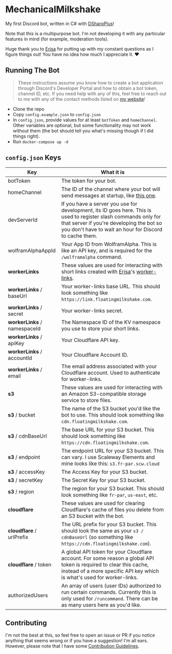 # MechanicalMilkshake
My first Discord bot, written in C# with [DSharpPlus](https://github.com/DSharpPlus/DSharpPlus)!

Note that this is a multipurpose bot. I'm not developing it with any particular features in mind (for example, moderation tools).

Huge thank you to [Erisa](https://github.com/Erisa) for putting up with my constant questions as I figure things out! You have no idea how much I appreciate it. ♥

## Running The Bot

> These instructions assume you know how to create a bot application through Discord's Developer Portal and how to obtain a bot token, channel ID, etc. If you need help with any of this, feel free to reach out to me with any of the contact methods listed on [my website](https://floatingmilkshake.com)!

- Clone the repo
- Copy `config.example.json` to `config.json`
- In `config.json`, provide values for at least `botToken` and `homeChannel`. Other variables are optional, but some functionality may not work without them (the bot should tell you what's missing though if I did things right).
- Run `docker-compose up -d`

## `config.json` Keys
| Key                             | What it is                                                                                                                                                                                                             |
| ------------------------------- | ---------------------------------------------------------------------------------------------------------------------------------------------------------------------------------------------------------------------- |
| botToken                        | The token for your bot.                                                                                                                                                                                                |
| homeChannel                     | The ID of the channel where your bot will send messages at startup, like [this one](https://cdn.floatingmilkshake.com/o3QvkP5PES.png).                                                                                 |
| devServerId                     | If you have a server you use for development, its ID goes here. This is used to register slash commands only for that server if you're developing the bot so you don't have to wait an hour for Discord to cache them. |
| wolframAlphaAppId               | Your App ID from WolframAlpha. This is like an API key, and is required for the `/wolframalpha` command.                                                                                                               |
| **workerLinks**                 | These values are used for interacting with short links created with [Erisa](https://github.com/Erisa)'s [worker-links](https://github.com/Erisa/worker-links).                                                         |
| **workerLinks** / baseUrl       | Your worker-links base URL. This should look something like `https://link.floatingmilkshake.com`.                                                                                                                      |
| **workerLinks** / secret        | Your worker-links secret.                                                                                                                                                                                              |
| **workerLinks** / namespaceId   | The Namespace ID of the KV namespace you use to store your short links.                                                                                                                                                |
| **workerLinks** / apiKey        | Your Cloudflare API key.                                                                                                                                                                                               |
| **workerLinks** / accountId     | Your Cloudflare Account ID.                                                                                                                                                                                            |
| **workerLinks** / email         | The email address associated with your Cloudflare account. Used to authenticate for worker-links.                                                                                                                      |
| **s3**                          | These values are used for interacting with an Amazon S3-compatible storage service to store files.                                                                                                                     |
| **s3** / bucket                 | The name of the S3 bucket you'd like the bot to use. This should look something like `cdn.floatingmilkshake.com`.                                                                                                      |
| **s3** / cdnBaseUrl             | The base URL for your S3 bucket. This should look something like `https://cdn.floatingmilkshake.com`.                                                                                                                  |
| **s3** / endpoint               | The endpoint URL for your S3 bucket. This can vary. I use Scaleway Elements and mine looks like this: `s3.fr-par.scw.cloud`                                                                                            |
| **s3** / accessKey              | The Access Key for your S3 bucket.                                                                                                                                                                                     |
| **s3** / secretKey              | The Secret Key for your S3 bucket.                                                                                                                                                                                     |
| **s3** / region                 | The region for your S3 bucket. This should look something like `fr-par`, `us-east`, etc.                                                                                                                               |
| **cloudflare**                  | These values are used for clearing Cloudflare's cache of files you delete from an S3 bucket with the bot.                                                                                                              |
| **cloudflare** / urlPrefix      | The URL prefix for your S3 bucket. This should look the same as your `s3 / cdnBaseUrl` (so something like `https://cdn.floatingmilkshake.com`).                                                                        |
| **cloudflare** / token          | A global API token for your Cloudflare account. For some reason a global API token is required to clear this cache, instead of a more specific API key which is what's used for worker-links.                          |
| authorizedUsers                 | An array of users (user IDs) authorized to run certain commands. Currently this is only used for `/runcommand`. There can be as many users here as you'd like.                                                         |

## Contributing
I'm not the best at this, so feel free to open an issue or PR if you notice anything that seems wrong or if you have a suggestion! I'm all ears. However, please note that I have some [Contribution Guidelines](CONTRIBUTING.md).
